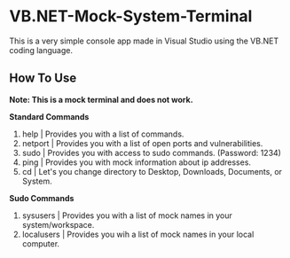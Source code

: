 # VB.NET-Mock-System-Terminal
This is a very simple console app made in Visual Studio using the VB.NET coding language.

## How To Use
**Note: This is a mock terminal and does not work.**

**Standard Commands**

1. help | Provides you with a list of commands.
2. netport | Provides you with a list of open ports and vulnerabilities.
3. sudo | Provides you with access to sudo commands. (Password: 1234)
4. ping | Provides you with mock information about ip addresses.
5. cd | Let's you change directory to Desktop, Downloads, Documents, or System.

**Sudo Commands**

1. sysusers | Provides you with a list of mock names in your system/workspace.
2. localusers | Provides you wih a list of mock names in your local computer.
